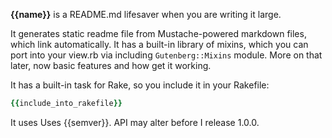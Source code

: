 **{{name}}** is a README.md lifesaver when you are writing it large.

It generates static readme file from Mustache-powered markdown files,
which link automatically. It has a built-in library of mixins, which
you can port into your view.rb via including `Gutenberg::Mixins` module.
More on that later, now basic features and how get it working.

It has a built-in task for Rake, so you include it in your Rakefile:

```ruby
{{include_into_rakefile}}
```

It uses Uses {{semver}}. API may alter before I release 1.0.0.
